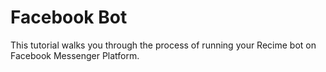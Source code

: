 # Facebook Bot

This tutorial walks you through the process of running your Recime bot on Facebook Messenger Platform.
